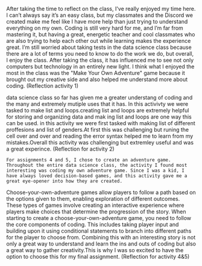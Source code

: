   After taking the time to reflect on the class, I've really enjoyed my time here. I can’t always say it’s an easy class, but my classmates and the Discord we created make me feel like I have more help than just trying to understand everything on my own. Coding is still very hard for me, and I’m far from mastering it, but having a great, energetic teacher and cool classmates who are also trying to help each other out while learning makes the experience great. I’m still worried about taking tests in the data science class because there are a lot of terms you need to know to do the work we do, but overall, I enjoy the class. After taking the class, it has influenced me to see not only computers but technology in an entirely new light. I think what I enjoyed the most in the class was the "Make Your Own Adventure" game because it brought out my creative side and also helped me understand more about coding. (Reflection activity 1)
 
  data science class so far has given me a greater understang  of coding and the many and extremely mutiple uses that it has. In this activivty we were tasked to make list and loops.creating  list and loops are extremely helpful  for  storing and organizing data and mak ing list and loops are one way this can be used. in this activity we were first tasked with making list of different proffesions and list of genders.At first this was challenging but runing the cell over and over and reading the error syntax helped me to learn from my mistakes.Overall this activity was challenging but extremley useful and was a great experince.         (Reflection for activity 2)

    For assignments 4 and 5, I chose to create an adventure game. Throughout the entire data science class, the activity I found most interesting was coding my own adventure game. Since I was a kid, I have always loved decision-based games, and this activity gave me a great eye-opener into how they are created.
Choose-your-own-adventure games allow players to follow a path based on the options given to them, enabling exploration of different outcomes. These types of games involve creating an interactive experience where players make choices that determine the progression of the story.
When starting to create a choose-your-own-adventure game, you need to follow the core components of coding. This includes taking player input and building upon it using conditional statements to branch into different paths for the player to choose from. Combining this with an interesting story is not only a great way to understand and learn the ins and outs of coding but also a great way to gather creativity.This is why I was so excited to have the option to choose this for my final assignment. (Reflection for activity 4&5)
